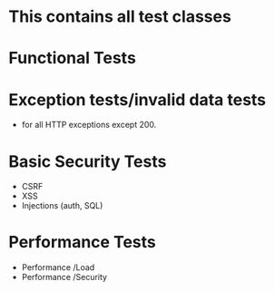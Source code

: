 # This contains all test classes

# Functional Tests 

# Exception tests/invalid data tests
- for all HTTP exceptions except 200. 

# Basic Security Tests
- CSRF 
- XSS
- Injections (auth, SQL)

# Performance Tests 
- Performance /Load
- Performance /Security


